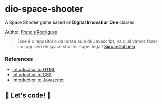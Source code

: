 # dio-space-shooter

A Space Shooter game based on **Digital Innovation One** classes.

Author: [Francis Rodrigues](https://github.com/francisrod01)

> Esse é o repositório da nossa aula de Javascript, na qual vamos fazer um joguinho de space shooter super legal! [SpruceGabriela](http://www.github.com/SpruceGabriela)

### References

* [Introduction to HTML](https://www.w3schools.com/html/)
* [Introduction to CSS](https://developer.mozilla.org/pt-BR/docs/Web/CSS)
* [Introduction to Javascript](https://developer.mozilla.org/pt-BR/docs/Web/JavaScript)

## 🚀 Let's code! 🚀
